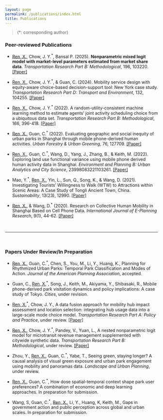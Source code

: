 ```yaml
---
layout: page
permalink: /publications/index.html
title: Publications
---
```


> (*: corresponding author)

### Peer-reviewed Publications

- <u>Ren, X.</u>, Chow, J. Y.<sup>&#42;</sup>, Bansal P. (2025). **Nonparametric mixed logit model with market-level parameters estimated from market share data**. *Transportation Research Part B: Methodological*, 196, 103220. [[Paper]](https://doi.org/10.1016/j.trb.2025.103220)

- <u>Ren, X.</u>, Chow, J. Y.<sup>&#42;</sup>, & Guan, C. (2024). Mobility service design with equity-aware choice-based decision-support tool: New York case study. *Transportation Research Part D: Transport and Environment*, 132, 104255. [[Paper]](https://doi.org/10.1016/j.trd.2024.104255)

- <u>Ren, X.</u>, Chow, J. Y.<sup>&#42;</sup> (2022). A random-utility-consistent machine learning method to estimate agents’ joint activity scheduling choice from a ubiquitous data set. *Transportation Research Part B: Methodological*, 166, 396-418. [[Paper]](https://doi.org/10.1016/j.trb.2022.11.005)

- <u>Ren, X.</u>, Guan, C.<sup>&#42;</sup> (2022). Evaluating geographic and social inequity of urban parks in Shanghai through mobile phone-derived human activities. *Urban Forestry & Urban Greening*, 76, 127709. [[Paper]](https://doi.org/10.1016/j.ufug.2022.127709)

- <u>Ren, X.</u>, Guan, C.<sup>&#42;</sup>, Wang, D., Yang, J., Zhang, B., & Keith, M. (2022). Exploring land use functional variance using mobile phone derived human activity data in Shanghai. *Environment and Planning B: Urban Analytics and City Science*, 23998083221103261. [[Paper]](https://doi-org.proxy.library.nyu.edu/10.1177/23998083221103261)

- Mao, Y.<sup>&#42;</sup>, <u>Ren, X.</u>, Yin, L., Sun, Q., Song, K., & Wang, D. (2021). Investigating Tourists’ Willingness to Walk (WTW) to Attractions within Scenic Areas: A Case Study of Tongli Ancient Town, China. *Sustainability*, 13(23), 12990. [[Paper]](https://doi.org/10.3390/su132312990)

- <u>Ren, X.</u>, & Wang, D.<sup>&#42;</sup> (2020). Research on Collective Human Mobility in Shanghai Based on Cell Phone Data. *International Journal of E-Planning Research*, 9(1), 44-62. [[Paper]](https://doi.org/10.4018/IJEPR.2020010103)

<br>

---

<br>

### Papers Under Review/In Preparation

- <u>Ren, X.</u>, Guan, C.<sup>&#42;</sup>, Chen, S., You, M., Li, Y., Huang, K., Planning for Rhythmized Urban Parks: Temporal Park Classification and Modes of Action. *Journal of the American Planning Association*, accepted.

- Guan, C., <u>Ren, X.</u><sup>&#42;</sup>, Song, J., Keith, M., Akiyama, Y., Shibasaki, R., Mobile phone-derived park visitation dynamics and policy implications: A case study of Tokyo. *Cities*, under revision.

- <u>Ren, X.</u><sup>&#42;</sup>, Chow, J. Y., A data fusion approach for mobility hub impact assessment and location selection: integrating hub usage data into a large-scale mode choice model. *Transportation Research Part A: Policy and Practice*, under review. [[Paper]](https://doi.org/10.48550/arXiv.2408.12577)

- <u>Ren, X.</u>, Chow, J. Y.<sup>&#42;</sup>, Pandey, V., Yuan, L., A nested nonparametric logit model for microtransit revenue management supplemented with citywide synthetic data. *Transportation Research Part B: Methodological*, under review. [[Paper]](https://doi.org/10.48550/arXiv.2408.12577)

- Zhou, Y., <u>Ren, X.</u>, Guan, C.<sup>&#42;</sup>, Yabe, T., Seeing green, staying longer? A causal analysis of visual green exposure and urban park engagement using mobility and panoramas data. *Landscape and Urban Planning*, under review.

-	<u>Ren, X.</u>, Guan, C.<sup>&#42;</sup>, How dose spatial-temporal context shape park user preferences? A combination of economic and deep learning approaches. In preparation for submission.

-	Wang, S, Guan, C.<sup>&#42;</sup>, <u>Ren, X.</u>, Li, Y., Huang, K, Keith, M., Gaps in government action and public perception across global and urban scales. In preparation for submission.


